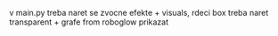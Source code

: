 v main.py treba naret se zvocne efekte + visuals, rdeci box treba naret transparent + grafe from roboglow prikazat
